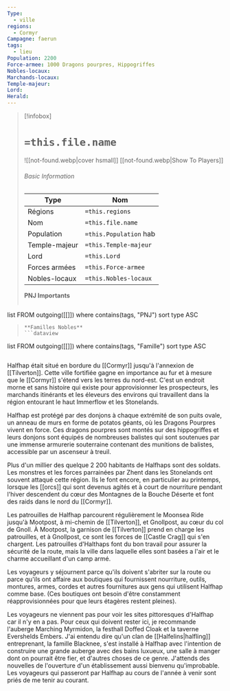 ```yaml
---
Type:
  - ville
regions:
  - Cormyr
Campagne: faerun
tags:
  - lieu
Population: 2200
Force-armee: 1000 Dragons pourpres, Hippogriffes
Nobles-locaux: 
Marchands-locaux: 
Temple-majeur: 
Lord: 
Herald:
---
```


> [!infobox]
> # `=this.file.name`
> ![[not-found.webp|cover hsmall]]
> [[not-found.webp|Show To Players]]
> ###### Basic Information
> Type |  Nom |
> ---|---|
> Régions | `=this.regions`|
> Nom | `=this.file.name ` |
> Population | `=this.Population` hab |
> Temple-majeur | `=this.Temple-majeur` |
> Lord | `=this.Lord` |
> Forces armées | `=this.Force-armee` |
> Nobles-locaux | `=this.Nobles-locaux ` |
> **PNJ Importants**
>  ```dataview
list FROM outgoing([[]])
where contains(tags, "PNJ")
sort type ASC
>```
> **Familles Nobles**
> ```dataview
list FROM outgoing([[]])
where contains(tags, "Famille")
sort type ASC
>```


Halfhap était situé en bordure du [[Cormyr]] jusqu'à l'annexion de [[Tilverton]]. Cette ville fortifiée gagne en importance au fur et à mesure que le [[Cormyr]] s'étend vers les terres du nord-est. C'est un endroit morne et sans histoire qui existe pour approvisionner les prospecteurs, les marchands itinérants et les éleveurs des environs qui travaillent dans la région entourant le haut Immerflow et les Stonelands.

Halfhap est protégé par des donjons à chaque extrémité de son puits ovale, un anneau de murs en forme de potatos géants, où les Dragons Pourpres vivent en force. Ces dragons pourpres sont montés sur des hippogriffes et leurs donjons sont équipés de nombreuses balistes qui sont soutenues par une immense armurerie souterraine contenant des munitions de balistes, accessible par un ascenseur à treuil.

Plus d'un millier des quelque 2 200 habitants de Halfhaps sont des soldats. Les monstres et les forces parrainées par Zhent dans les Stonelands ont souvent attaqué cette région. Ils le font encore, en particulier au printemps, lorsque les [[orcs]] qui sont devenus agités et à court de nourriture pendant l'hiver descendent du cœur des Montagnes de la Bouche Déserte et font des raids dans le nord du [[Cormyr]].

Les patrouilles de Halfhap parcourent régulièrement le Moonsea Ride jusqu'à Mootpost, à mi-chemin de [[Tilverton]], et Gnollpost, au cœur du col de Gnoll. À Mootpost, la garnison de [[Tilverton]] prend en charge les patrouilles, et à Gnollpost, ce sont les forces de [[Castle Crag]] qui s'en chargent. Les patrouilles d'Halthaps font du bon travail pour assurer la sécurité de la route, mais la ville dans laquelle elles sont basées a l'air et le charme accueillant d'un camp armé.

Les voyageurs y séjournent parce qu'ils doivent s'abriter sur la route ou parce qu'ils ont affaire aux boutiques qui fournissent nourriture, outils, montures, armes, cordes et autres fournitures aux gens qui utilisent Halfhap comme base. (Ces boutiques ont besoin d'être constamment réapprovisionnées pour que leurs étagères restent pleines).

Les voyageurs ne viennent pas pour voir les sites pittoresques d'Halfhap car il n'y en a pas. Pour ceux qui doivent rester ici, je recommande l'auberge Marching Myrmidon, la festhall Doffed Cloak et la taverne Evershelds Embers. J'ai entendu dire qu'un clan de [[Halfelins|halfling]] entreprenant, la famille Blacknee, s'est installé à Halfhap avec l'intention de construire une grande auberge avec des bains luxueux, une salle à manger dont on pourrait être fier, et d'autres choses de ce genre. J'attends des nouvelles de l'ouverture d'un établissement aussi bienvenu qu'improbable. Les voyageurs qui passeront par Halfhap au cours de l'année à venir sont priés de me tenir au courant.
